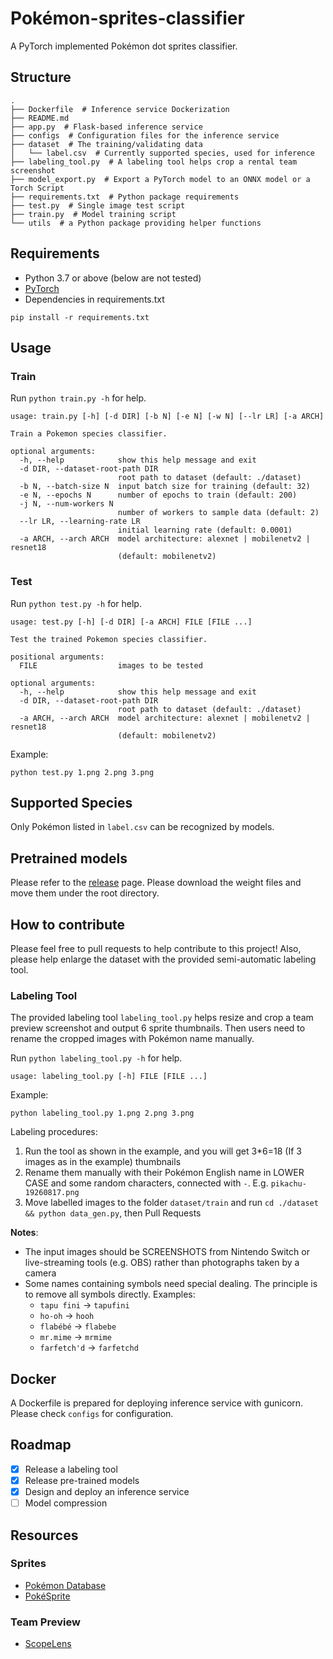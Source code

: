 # Pokémon-sprites-classifier
A PyTorch implemented Pokémon dot sprites classifier.

## Structure
```text
.
├── Dockerfile  # Inference service Dockerization
├── README.md
├── app.py  # Flask-based inference service
├── configs  # Configuration files for the inference service
├── dataset  # The training/validating data
│   └── label.csv  # Currently supported species, used for inference
├── labeling_tool.py  # A labeling tool helps crop a rental team screenshot
├── model_export.py  # Export a PyTorch model to an ONNX model or a Torch Script
├── requirements.txt  # Python package requirements
├── test.py  # Single image test script
├── train.py  # Model training script
└── utils  # a Python package providing helper functions
```

## Requirements
* Python 3.7 or above (below are not tested)
* [PyTorch](https://pytorch.org/get-started/locally/)
* Dependencies in requirements.txt
```shell
pip install -r requirements.txt
```

## Usage
### Train
Run `python train.py -h` for help.
```text
usage: train.py [-h] [-d DIR] [-b N] [-e N] [-w N] [--lr LR] [-a ARCH]

Train a Pokemon species classifier.

optional arguments:
  -h, --help            show this help message and exit
  -d DIR, --dataset-root-path DIR
                        root path to dataset (default: ./dataset)
  -b N, --batch-size N  input batch size for training (default: 32)
  -e N, --epochs N      number of epochs to train (default: 200)
  -j N, --num-workers N
                        number of workers to sample data (default: 2)
  --lr LR, --learning-rate LR
                        initial learning rate (default: 0.0001)
  -a ARCH, --arch ARCH  model architecture: alexnet | mobilenetv2 | resnet18
                        (default: mobilenetv2)
```
### Test
Run `python test.py -h` for help.
```text
usage: test.py [-h] [-d DIR] [-a ARCH] FILE [FILE ...]

Test the trained Pokemon species classifier.

positional arguments:
  FILE                  images to be tested

optional arguments:
  -h, --help            show this help message and exit
  -d DIR, --dataset-root-path DIR
                        root path to dataset (default: ./dataset)
  -a ARCH, --arch ARCH  model architecture: alexnet | mobilenetv2 | resnet18
                        (default: mobilenetv2)
```
Example:
```shell
python test.py 1.png 2.png 3.png
```

## Supported Species
Only Pokémon listed in `label.csv` can be recognized by models.

## Pretrained models
Please refer to the [release](https://github.com/txfs19260817/Pokemon-sprites-classifier/releases) page. Please download the weight files and move them under the root directory.

## How to contribute
Please feel free to pull requests to help contribute to this project! Also, please help enlarge the dataset with the provided semi-automatic labeling tool.

### Labeling Tool
The provided labeling tool `labeling_tool.py` helps resize and crop a team preview screenshot and output 6 sprite thumbnails. Then users need to rename the cropped images with Pokémon name manually.

Run `python labeling_tool.py -h` for help.
```text
usage: labeling_tool.py [-h] FILE [FILE ...]
```
Example:
```shell
python labeling_tool.py 1.png 2.png 3.png
```
Labeling procedures:
1. Run the tool as shown in the example, and you will get 3*6=18 (If 3 images as in the example) thumbnails
2. Rename them manually with their Pokémon English name in LOWER CASE and some random characters, connected with `-`. E.g. `pikachu-19260817.png`
3. Move labelled images to the folder `dataset/train` and run `cd ./dataset && python data_gen.py`, then Pull Requests

**Notes**:
* The input images should be SCREENSHOTS from Nintendo Switch or live-streaming tools (e.g. OBS) rather than photographs taken by a camera
* Some names containing symbols need special dealing. The principle is to remove all symbols directly. Examples: 
  * `tapu fini` -> `tapufini`
  * `ho-oh` -> `hooh`
  * `flabébé` -> `flabebe`
  * `mr.mime` -> `mrmime`
  * `farfetch'd` -> `farfetchd`


## Docker
A Dockerfile is prepared for deploying inference service with gunicorn. Please check `configs` for configuration.

## Roadmap
- [x] Release a labeling tool
- [x] Release pre-trained models
- [x] Design and deploy an inference service
- [ ] Model compression

## Resources
### Sprites
* [Pokémon Database](https://pokemondb.net/sprites)
* [PokéSprite](https://github.com/msikma/pokesprite)

### Team Preview
* [ScopeLens](https://scopelens.team/)

